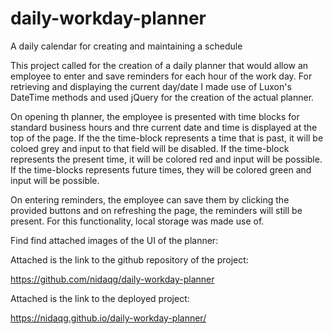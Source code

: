 # daily-workday-planner
A daily calendar for creating and maintaining a schedule
 
This project called for the creation of a daily planner that would allow an employee to enter and save reminders for each hour of the work day. For retrieving and displaying the current day/date I made use of Luxon's DateTime methods and used jQuery for the creation of the actual planner. 

On opening th planner, the employee is presented with time blocks for standard business hours and thre current date and time is displayed at the top of the page. If the the time-block represents a time that is past, it will be coloed grey and input to that field will be disabled. If the time-block represents the present time, it will be colored red and input will be possible. If the time-blocks represents future times, they will be colored green and input will be possible.

On entering reminders, the employee can save them by clicking the provided buttons and on refreshing the page, the reminders will still be present. For this functionality, local storage was made use of.

Find find attached images of the UI of the planner:



Attached is the link to the github repository of the project:

https://github.com/nidaqg/daily-workday-planner 


Attached is the link to the deployed project:

https://nidaqg.github.io/daily-workday-planner/ 









